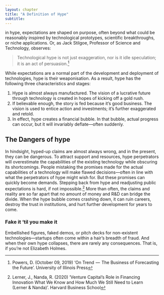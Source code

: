 ```yaml
---
layout: chapter
title: "A Definition of Hype"
subtitle:
---
```



in hype, expectations are shaped on purpose, often beyond what could be reasonably inspired by technological prototypes, scientific breakthroughs, or niche applications. Or, as Jack Stilgoe, Professor of Science and Technology, observes:

> Technological hype is not just exaggeration, nor is it idle speculation; it is an act of persuasion.[^1]

While expectations are a normal part of the development and deployment of technologies, hype is their weaponisation. As a result, hype has the following three characteristics and stages:

1. Hype is almost always manufactured. The vision of a lucrative future through technology is created in hopes of kicking off a gold rush.
2. If believable enough, the story is fed because it’s good business. The vision is used to entice action and investments; it’s further exaggerated and retold.
3. In effect, hype creates a financial bubble. In that bubble, actual progress can occur, but it will invariably deflate—often suddenly.

## The Dangers of hype

In hindsight, hyped-up claims are almost always wrong, and in the present, they can be dangerous. To attract support and resources, hype perpetrators will overestimate the capabilities of the existing technology while obscuring its shortcomings. 
People mistaking the promises made for the actual capabilities of a technology will make flawed decisions—often in line with what the perpetrators of hype might wish for. But these promises can quickly become demands. Stepping back from hype and readjusting public expectations is hard, if not impossible.[^2]
More than often, the claims and reality are so far apart that no amount of money and R&D can bridge the divide. When the hype bubble comes crashing down, it can ruin careers, destroy the trust in institutions, and hurt further development for years to come.

### Fake it ‘til you make it
Embellished figures, faked demos, or pitch decks for non-existent technologies—startups often come within a hair’s breadth of fraud. And when their own hype collapses, there are rarely any consequences. That is, if you’re not Elizabeth Holmes.

[^1]: Powers, D. (October 09, 2019) ‘On Trend  —  The Business of Forecasting the Future’. University of Illinois Press
[^2]: 	Lerner, J., Nanda, R. (2020) ’Venture Capital’s Role in Financing Innovation What We Know and How Much We Still Need to Learn (Lerner & Nanda)’. Harvard Business School